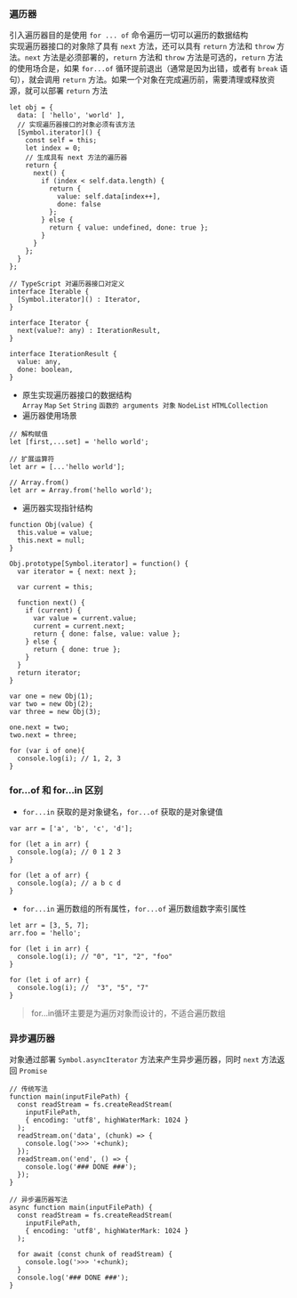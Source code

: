 ### 遍历器
引入遍历器目的是使用 `for ... of` 命令遍历一切可以遍历的数据结构  
实现遍历器接口的对象除了具有 `next` 方法，还可以具有 `return` 方法和 `throw` 方法。`next` 方法是必须部署的，`return` 方法和 `throw` 方法是可选的，`return` 方法的使用场合是，如果 `for...of` 循环提前退出（通常是因为出错，或者有 `break` 语句），就会调用 `return` 方法。如果一个对象在完成遍历前，需要清理或释放资源，就可以部署 `return` 方法
```
let obj = {
  data: [ 'hello', 'world' ],
  // 实现遍历器接口的对象必须有该方法
  [Symbol.iterator]() {
    const self = this;
    let index = 0;
    // 生成具有 next 方法的遍历器
    return {
      next() {
        if (index < self.data.length) {
          return {
            value: self.data[index++],
            done: false
          };
        } else {
          return { value: undefined, done: true };
        }
      }
    };
  }
};

// TypeScript 对遍历器接口对定义
interface Iterable {
  [Symbol.iterator]() : Iterator,
}

interface Iterator {
  next(value?: any) : IterationResult,
}

interface IterationResult {
  value: any,
  done: boolean,
}
```
- 原生实现遍历器接口的数据结构  
`Array` `Map` `Set` `String` `函数的 arguments 对象` `NodeList` `HTMLCollection`
- 遍历器使用场景
```
// 解构赋值
let [first,...set] = 'hello world';

// 扩展运算符
let arr = [...'hello world'];

// Array.from()
let arr = Array.from('hello world');
```
- 遍历器实现指针结构  
```
function Obj(value) {
  this.value = value;
  this.next = null;
}

Obj.prototype[Symbol.iterator] = function() {
  var iterator = { next: next };

  var current = this;

  function next() {
    if (current) {
      var value = current.value;
      current = current.next;
      return { done: false, value: value };
    } else {
      return { done: true };
    }
  }
  return iterator;
}

var one = new Obj(1);
var two = new Obj(2);
var three = new Obj(3);

one.next = two;
two.next = three;

for (var i of one){
  console.log(i); // 1, 2, 3
}
```


### for...of 和 for...in 区别
- `for...in` 获取的是对象键名，`for...of` 获取的是对象键值
```
var arr = ['a', 'b', 'c', 'd'];

for (let a in arr) {
  console.log(a); // 0 1 2 3
}

for (let a of arr) {
  console.log(a); // a b c d
}
```
- `for...in` 遍历数组的所有属性，`for...of` 遍历数组数字索引属性
```
let arr = [3, 5, 7];
arr.foo = 'hello';

for (let i in arr) {
  console.log(i); // "0", "1", "2", "foo"
}

for (let i of arr) {
  console.log(i); //  "3", "5", "7"
}
```
> for...in循环主要是为遍历对象而设计的，不适合遍历数组


### 异步遍历器
对象通过部署 `Symbol.asyncIterator` 方法来产生异步遍历器，同时 `next` 方法返回 `Promise`
```
// 传统写法
function main(inputFilePath) {
  const readStream = fs.createReadStream(
    inputFilePath,
    { encoding: 'utf8', highWaterMark: 1024 }
  );
  readStream.on('data', (chunk) => {
    console.log('>>> '+chunk);
  });
  readStream.on('end', () => {
    console.log('### DONE ###');
  });
}

// 异步遍历器写法
async function main(inputFilePath) {
  const readStream = fs.createReadStream(
    inputFilePath,
    { encoding: 'utf8', highWaterMark: 1024 }
  );

  for await (const chunk of readStream) {
    console.log('>>> '+chunk);
  }
  console.log('### DONE ###');
}
```
